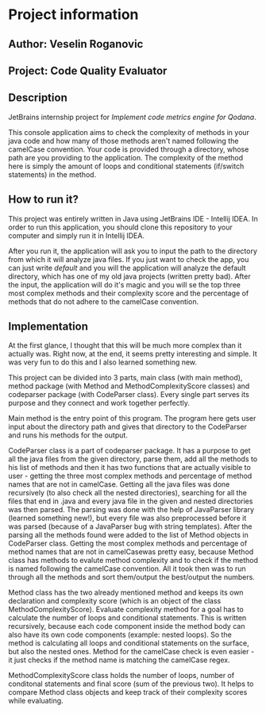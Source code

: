 # Project information


## Author: Veselin Roganovic
## Project: Code Quality Evaluator


## Description
JetBrains internship project for *Implement code metrics engine for Qodana*.

This console application aims to check the complexity of methods in your java code and how many of those methods aren't named following the camelCase convention.
Your code is provided through a directory, whose path are you providing to the application.
The complexity of the method here is simply the amount of loops and conditional statements (if/switch statements) in the method.


## How to run it?
This project was entirely written in Java using JetBrains IDE - Intellij IDEA.
In order to run this application, you should clone this repository to your computer and simply run it in Intellij IDEA.

After you run it, the application will ask you to input the path to the directory from which it will analyze java files. 
If you just want to check the app, you can just write *default* and you will the application will analyze the default directory, which has one of my old java projects (written pretty bad).
After the input, the application will do it's magic and you will se the top three most complex methods and their complexity score and the percentage of methods that do not adhere to the camelCase convention.


## Implementation
At the first glance, I thought that this will be much more complex than it actually was. Right now, at the end, it seems pretty interesting and simple. It was very fun to do this and I also learned something new.

This project can be divided into 3 parts, main class (with main method), method package (with Method and MethodComplexityScore classes) and codeparser package (with CodeParser class).
Every single part serves its purpose and they connect and work together perfectly.

Main method is the entry point of this program. The program here gets user input about the directory path and gives that directory to the CodeParser and runs his methods for the output.

CodeParser class is a part of codeparser package. It has a purpose to get all the java files from the given directory, parse them, add all the methods to his list of methods and then it has two functions that are actually visible to user - getting the three most complex methods and percentage of method names that are not in camelCase.
Getting all the java files was done recursively (to also check all the nested directories), searching for all the files that end in .java and every java file in the given and nested directories was then parsed.
The parsing was done with the help of JavaParser library (learned something new!), but every file was also preprocessed before it was parsed (because of a JavaParser bug with string templates). After the parsing all the methods found were added to the list of Method objects in CodeParser class.
Getting the most complex methods and percentage of method names that are not in camelCasewas pretty easy, because Method class has methods to evalute method complexity and to check if the method is named following the camelCase convention. All it took then was to run through all the methods and sort them/output the best/output the numbers.

Method class has the two already mentioned method and keeps its own declaration and complexity score (which is an object of the class MethodComplexityScore).
Evaluate complexity method for a goal has to calculate the number of loops and conditional statements. This is written recursively, because each code component inside the method body can also have its own code components (example: nested loops). So the method is calculating all loops and conditional statements on the surface, but also the nested ones.
Method for the camelCase check is even easier - it just checks if the method name is matching the camelCase regex.

MethodComplexityScore class holds the number of loops, number of conditonal statements and final score (sum of the previous two). It helps to compare Method class objects and keep track of their complexity scores while evaluating.



